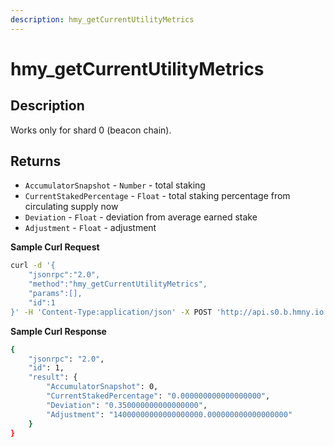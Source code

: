 ```yaml
---
description: hmy_getCurrentUtilityMetrics
---
```


# hmy\_getCurrentUtilityMetrics

## Description

Works only for shard 0 (beacon chain).

## Returns

* `AccumulatorSnapshot` - `Number` - total staking
* `CurrentStakedPercentage` - `Float` - total staking percentage from circulating supply now
* `Deviation` - `Float` - deviation from average earned stake
* `Adjustment` - `Float` - adjustment

**Sample Curl Request**

```bash
curl -d '{
    "jsonrpc":"2.0",
    "method":"hmy_getCurrentUtilityMetrics",
    "params":[],
    "id":1
}' -H 'Content-Type:application/json' -X POST 'http://api.s0.b.hmny.io'
```

**Sample Curl Response**

```bash
{
    "jsonrpc": "2.0",
    "id": 1,
    "result": {
        "AccumulatorSnapshot": 0,
        "CurrentStakedPercentage": "0.000000000000000000",
        "Deviation": "0.350000000000000000",
        "Adjustment": "14000000000000000000.000000000000000000"
    }
}
```
